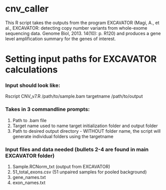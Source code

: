 # cnv_caller

This R script takes the outputs from the program EXCAVATOR (Magi, A., et al., EXCAVATOR: detecting copy number variants from whole-exome sequencing data. Genome Biol, 2013. 14(10): p. R120) and produces a gene level amplification summary for the genes of interest. 

# Setting input paths for EXCAVATOR calculations

### Input should look like:
Rscript CNV_v7.R /path/to/sample.bam targetname /path/to/output

### Takes in 3 commandline prompts: 
1. Path to .bam file
2. Target name used to name target initialization folder and output folder
3. Path to desired output directory - WITHOUT folder name, the script will
   generate individual folders using the targetname

### Input files and data needed (bullets 2-4 are found in main EXCAVATOR folder)
1. Sample.RCNorm_txt (output from EXCAVATOR)
2. 51_total_exons.csv (51 unpaired samples for pooled background)
3. gene_names.txt
4. exon_names.txt
